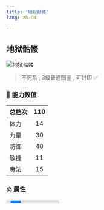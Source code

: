 ```yaml
---
title: '地狱骷髅'
lang: zh-CN

---
```


<RouterBack />

## 地狱骷髅

![地狱骷髅](https://user-images.githubusercontent.com/78347270/115939455-16a98900-a4d9-11eb-8216-0b8d855b85c0.gif) 

> 不死系 , 3级普通图鉴<Card /> , 可封印 ✅ 


### 💪 能力数值

| 总档次       | 110            |
| :----------- |:-------------:|
| 体力      | 14   <Stars :number="1.5" />  |
| 力量      | 30   <Stars :number="3" />  |
| 防御      | 40  <Stars :number="4" />  | 
| 敏捷      | 11  <Stars :number="1" />  | 
| 魔法      | 15  <Stars :number="2" />   | 


### ⚖️ 属性


<Progress earth :number="0" />

<Progress water :number="7" />

<Progress fire :number="3" />

<Progress wind :number="0" />

### ✨ 技能栏 <Strong>8个</Strong>

- 攻击
- 防御
- 乾坤一掷 Lv1

### 👶 1级出现点

- 无



